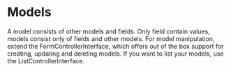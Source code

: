 # Models
A model consists of other models and fields. Only field contain values, models consist only of fields and other models. 
For model manipulation, extend the FormControllerInterface, which offers out of the box support for creating, updating and deleting models.
If you want to list your models, use the ListControllerInterface.
